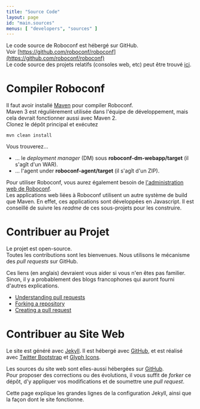 ```yaml
---
title: "Source Code"
layout: page
id: "main.sources"
menus: [ "developers", "sources" ]
---
```


Le code source de Roboconf est hébergé sur GitHub.  
Voir [https://github.com/roboconf/roboconf](https://github.com/roboconf/roboconf)  
Le code source des projets relatifs (consoles web, etc) peut être trouvé [ici](https://github.com/roboconf).

# Compiler Roboconf

Il faut avoir installé [Maven](http://maven.apache.org/) pour compiler Roboconf.  
Maven 3 est régulièrement utilisée dans l'équipe de développement, mais cela devrait fonctionner aussi avec Maven 2.  
Clonez le dépôt principal et exécutez

	mvn clean install

Vous trouverez...

* ... le *deployment manager* (DM) sous **roboconf-dm-webapp/target** (il s'agît d'un WAR).
* ... l'agent under **roboconf-agent/target** (il s'agît d'un ZIP).

Pour utiliser Roboconf, vous aurez également besoin de [l'administration web de Roboconf](https://github.com/roboconf/roboconf-web-administration).  
Les applications web liées à Roboconf utilisent un autre système de build que Maven. En effet, ces applications
sont développées en Javascript. Il est conseillé de suivre les *readme* de ces sous-projets pour les construire.

# Contribuer au Projet

Le projet est open-source.  
Toutes les contributions sont les bienvenues. Nous utilisons le mécanisme des *pull requests* sur GitHub.

Ces liens (en anglais) devraient vous aider si vous n'en êtes pas familier.  
Sinon, il y a probablement des blogs francophones qui auront fourni d'autres explications.

* [Understanding pull requests](https://help.github.com/articles/using-pull-requests)
* [Forking a repository](https://help.github.com/articles/fork-a-repo)
* [Creating a pull request](https://help.github.com/articles/creating-a-pull-request)

# Contribuer au Site Web

Le site est généré avec [Jekyll](http://jekyllrb.com). Il est hébergé avec [GitHub](http://github.com),
et est réalisé avec [Twitter Bootstrap](http://getbootstrap.com) et [Glyph Icons](http://glyphicons.com).

Les sources du site web sont elles-aussi hébergées sur [GitHub](https://github.com/roboconf/roboconf.github.io).  
Pour proposer des corrections ou des évolutions, il vous suffit de *forker* ce dépôt, d'y appliquer vos modifications
et de soumettre une *pull request*.

Cette page explique les grandes lignes de la configuration Jekyll, ainsi que la façon dont
le site fonctionne.
